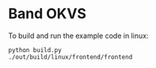 # Band OKVS

To build and run the example code in linux:

```
python build.py
./out/build/linux/frontend/frontend
```

